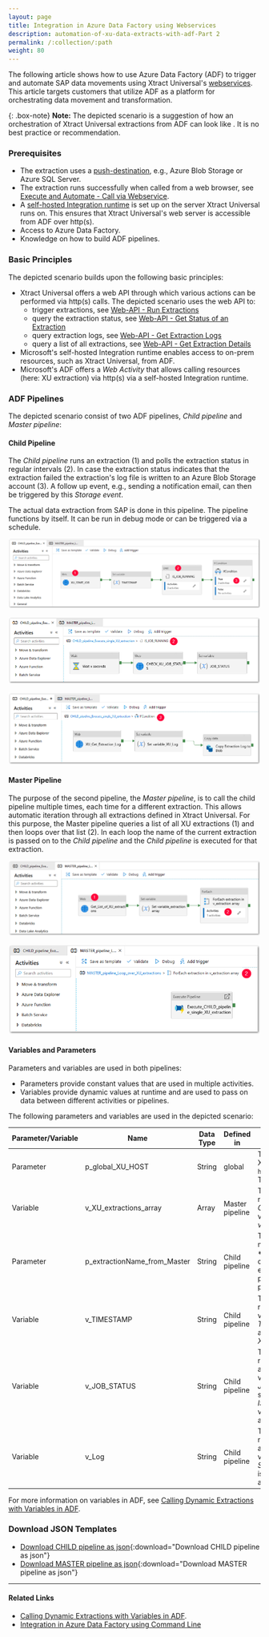 ```yaml
---
layout: page
title: Integration in Azure Data Factory using Webservices
description: automation-of-xu-data-extracts-with-adf-Part 2
permalink: /:collection/:path
weight: 80
---
```



The following article shows how to use Azure Data Factory (ADF) to trigger and automate SAP data movements using Xtract Universal's [webservices](https://help.theobald-software.com/en/xtract-universal/execute-and-automate-extractions/call-via-webservice). <br>
This article targets customers that utilize ADF as a platform for orchestrating data movement and transformation. <br>

{: .box-note}
**Note:** The depicted scenario is a suggestion of how an orchestration of Xtract Universal extractions from ADF can look like . It is no best practice or recommendation.

### Prerequisites

- The extraction uses a [push-destination](https://help.theobald-software.com/en/xtract-universal/destinations#pull-and-push-destinations), e.g., Azure Blob Storage or Azure SQL Server.<br> 
- The extraction runs successfully when called from a web browser, see [Execute and Automate - Call via Webservice](https://help.theobald-software.com/en/xtract-universal/execute-and-automate-extractions/call-via-webservice).
- A [self-hosted Integration runtime](https://docs.microsoft.com/EN-US/azure/data-factory/create-self-hosted-integration-runtime#create-a-self-hosted-ir-via-azure-data-factory-ui) is set up on the server Xtract Universal runs on. 
This ensures that Xtract Universal's web server is accessible from ADF over http(s).   
- Access to Azure Data Factory.
- Knowledge on how to build ADF pipelines.

### Basic Principles

The depicted scenario builds upon the following basic principles:

- Xtract Universal offers a web API through which various actions can be performed via http(s) calls. The depicted scenario uses the web API to:
	- trigger extractions, see [Web-API - Run Extractions](https://help.theobald-software.com/en/xtract-universal/web-api#run-extractions)
	- query the extraction status, see [Web-API - Get Status of an Extraction](https://help.theobald-software.com/en/xtract-universal/web-api#get-status-of-an-extraction)
	- query extraction logs, see [Web-API - Get Extraction Logs](https://help.theobald-software.com/en/xtract-universal/web-api#get-extraction-logs)
	- query a list of all extractions, see [Web-API - Get Extraction Details](https://help.theobald-software.com/en/xtract-universal/web-api#get-extraction-details)
- Microsoft's self-hosted Integration runtime enables access to on-prem resources, such as Xtract Universal, from ADF.
- Microsoft's ADF offers a *Web Activity* that allows calling resources (here: XU extraction) via http(s) via a self-hosted Integration runtime.

### ADF Pipelines

The depicted scenario consist of two ADF pipelines, *Child pipeline* and *Master pipeline*: <br>

#### Child Pipeline

The *Child pipeline* runs an extraction (1) and polls the extraction status in regular intervals (2). 
In case the extraction status indicates that the extraction failed the extraction's log file is written to an Azure Blob Storage account (3). 
A follow up event, e.g., sending a notification email, can then be triggered by this *Storage event*.

The actual data extraction from SAP is done in this pipeline. 
The pipeline functions by itself. It can be run in debug mode or can be triggered via a schedule. <br>

![XU_ADF_global_parameter](/img/contents/xu/xu_ADF_2_Child_pipeline.png)

![XU_ADF_global_parameter](/img/contents/xu/xu_ADF_2_Child_pipeline_Check_Status.png)

![XU_ADF_global_parameter](/img/contents/xu/xu_ADF_2_Child_pipeline_write_Log.png)

#### Master Pipeline

The purpose of the second pipeline, the *Master pipeline*, is to call the child pipeline multiple times, each time for a different extraction. 
This allows automatic iteration through all extractions defined in Xtract Universal. 
For this purpose, the Master pipeline queries a list of all XU extractions (1) and then loops over that list (2). 
In each loop the name of the current extraction is passed on to the *Child pipeline* and the *Child pipeline* is executed for that extraction.

![XU_ADF_global_parameter](/img/contents/xu/xu_ADF_2_Master_pipeline.png)

![XU_ADF_global_parameter](/img/contents/xu/xu_ADF_2_Master_pipeline_ForEachLoop.png)

#### Variables and Parameters

Parameters and variables are used in both pipelines:
- Parameters provide constant values that are used in multiple activities. 
- Variables provide dynamic values at runtime and are used to pass on data between different activities or pipelines.

The following parameters and variables are used in the depicted scenario:

| Parameter/Variable | Name                         | Data Type | Defined in      | Description                                                                                                                                                                                      |
|--------------------|------------------------------|-----------|-----------------|--------------------------------------------------------------------------------------------------------------------------------------------------------------------------------------------------|
| Parameter          | p_global_XU_HOST             | String    | global          | This parameter contains the base URL of the Xtract Universal webserver, here: `https://MyOnPremXuServer.theobald.local:8165`. The parameter is used in every Web Activity.                       |
| Variable           | v_XU_extractions_array       | Array     | Master pipeline | This variable stores the list of XU extractions returned by *Web* activity *Get_List_of_XU_extractions*. The variable's value is set in the *Set variable* activity *Set variable_extraction array*. |
| Parameter          | p_extractionName_from_Master | String    | Child pipeline  | This parameter takes on the value (extraction name) of the current iteration *For Each* activity *ForEach extraction in v_extraction array. As a default name, you assign a name of an extraction. This allows running the Child pipeline w/o being triggered from the Master pipeline.                                                         |
| Variable           | v_TIMESTAMP                  | String    | Child pipeline  | This variable stores the extraction's timestamp returned by *Web* activity *XU_START_JOB*. The variable’s value is set in the *Set variable* activity *TIMESTAMP*. The variable is later used in *Web* activities *CHECK_XU_JOB_STATUS* and *XU_Get_Extraction_Log*.         |
| Variable           | v_JOB_STATUS                 | String    | Child pipeline  | This variable stores the extraction's run status returned by *Web* activity*CHECK_XU_JOB_STATUS*. The variable’s value is set in the *Set variable* activity *JOB_STATUS*. As long as the variable has the status "Running", the *Until* activity *IS_JOB_RUNNING* is executed. Other values this variable can can have are "FinishedNoErrors" and "FinishedErrors".                                                                                                                                                                                                   |
| Variable           | v_Log                        | String    | Child pipeline  |This variable stores the extraction's log returned by *Web* activity*XU_Get_Extraction_Log*. The variable’s value is set in the *Set variable* activity *Set_variable_XU_Log*. The value of this variable is appended to the log file in the *Copy data* activity *Copy Extraction Log to Blob*.                                                                                                                                                                                                  |

For more information on variables in ADF, see [Calling Dynamic Extractions with Variables in ADF](./calling-dynamic-extractions-with-variables-in-adf).

### Download JSON Templates

- [Download CHILD pipeline as json](/files/xu/CHILD_pipeline_Execute_single_XU_extraction.json){:download="Download CHILD pipeline as json"}
- [Download MASTER pipeline as json](/files/xu/MASTER_pipeline_Loop_over_XU_extractions.json){:download="Download MASTER pipeline as json"}

*****
#### Related Links
- [Calling Dynamic Extractions with Variables in ADF](./calling-dynamic-extractions-with-variables-in-adf).
- [Integration in Azure Data Factory using Command Line](adf-integration-using-command-line)